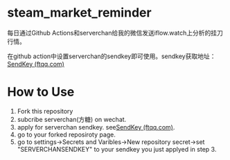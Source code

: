 # steam_market_reminder
每日通过Github Actions和serverchan给我的微信发送iflow.watch上分析的挂刀行情。

在github action中设置serverchan的sendkey即可使用。sendkey获取地址：[SendKey (ftqq.com)](https://sct.ftqq.com/sendkey)

# How to Use
1. Fork this repository
2. subcribe serverchan(方糖) on wechat.
3. apply for serverchan sendkey. see[SendKey (ftqq.com)](https://sct.ftqq.com/sendkey).
4. go to your forked reposiroty page.
5. go to settings->Secrets and Varibles->New repository secret->set "SERVERCHANSENDKEY" to your sendkey you just applyed in step 3.